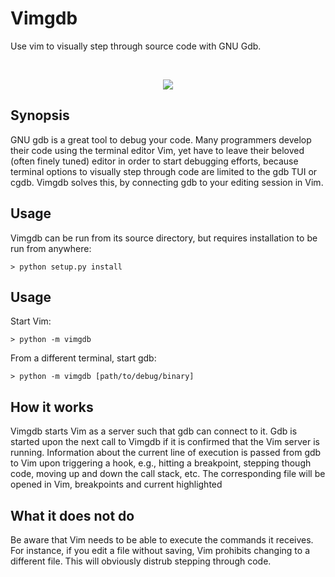 # Vimgdb

Use vim to visually step through source code with GNU Gdb.

<br>

<p align="center">
  <img style="max-width: 100%;" src="https://raw.githubusercontent.com/gisodal/vimgdb/figures/demostration.gif?token=AKPkVaEQmxveQXbaAh-9jru_Mn0Zw-tCks5ZBQlNwA%3D%3D" />
</p>


## Synopsis

GNU gdb is a great tool to debug your code. Many programmers develop their code using the terminal editor Vim, yet have to leave their beloved (often finely tuned) editor in order to start debugging efforts, because terminal options to visually step through code are limited to the gdb TUI or cgdb. Vimgdb solves this, by connecting gdb to your editing session in Vim.


## Usage

Vimgdb can be run from its source directory, but requires installation to be run from anywhere:

    > python setup.py install


## Usage

Start Vim:

    > python -m vimgdb

From a different terminal, start gdb:

    > python -m vimgdb [path/to/debug/binary]


## How it works

Vimgdb starts Vim as a server such that gdb can connect to it. Gdb is started upon the next call to Vimgdb if it is confirmed that the Vim server is running. Information about the current line of execution is passed from gdb to Vim upon triggering a hook, e.g., hitting a breakpoint, stepping though code, moving up and down the call stack, etc. The corresponding file will be opened in Vim, breakpoints and current  highlighted

## What it does not do

Be aware that Vim needs to be able to execute the commands it receives. For instance, if you edit a file without saving, Vim prohibits changing to a different file. This will obviously distrub stepping through code.

